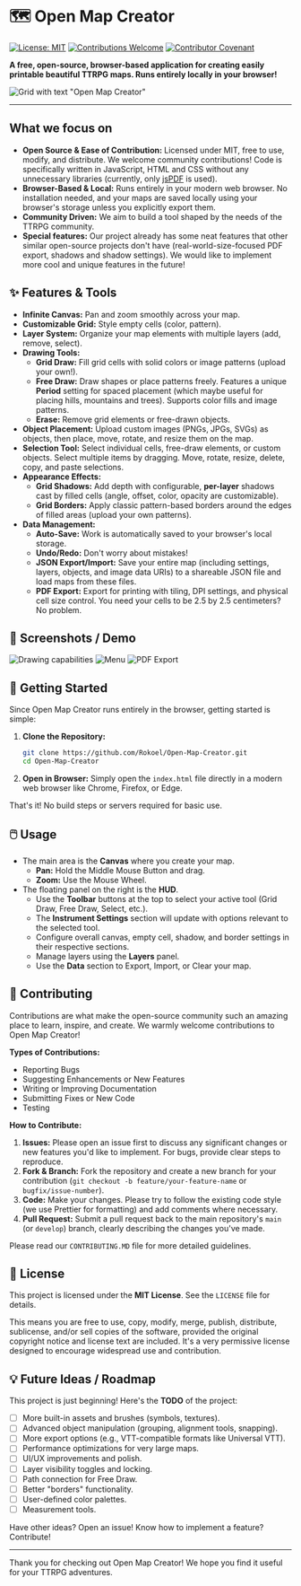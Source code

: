 # 🗺️ Open Map Creator

[![License: MIT](https://img.shields.io/badge/License-MIT-yellow.svg)](https://opensource.org/licenses/MIT) [![Contributions Welcome](https://img.shields.io/badge/Contributions-Welcome-brightgreen.svg?style=flat)](CONTRIBUTING.md) [![Contributor Covenant](https://img.shields.io/badge/Contributor%20Covenant-2.1-4baaaa.svg)](code_of_conduct.md)

**A free, open-source, browser-based application for creating easily printable beautiful TTRPG maps. Runs entirely locally in your browser!**

![Grid with text "Open Map Creator"](./OMC.png)

---

## What we focus on

*   **Open Source & Ease of Contribution:** Licensed under MIT, free to use, modify, and distribute. We welcome community contributions! Code is specifically written in JavaScript, HTML and CSS without any unnecessary libraries (currently, only [jsPDF](https://github.com/parallax/jsPDF) is used).
*   **Browser-Based & Local:** Runs entirely in your modern web browser. No installation needed, and your maps are saved locally using your browser's storage unless you explicitly export them.
*   **Community Driven:** We aim to build a tool shaped by the needs of the TTRPG community.
*   **Special features:** Our project already has some neat features that other similar open-source projects don't have (real-world-size-focused PDF export, shadows and shadow settings). We would like to implement more cool and unique features in the future! 

## ✨ Features & Tools

*   **Infinite Canvas:** Pan and zoom smoothly across your map.
*   **Customizable Grid:** Style empty cells (color, pattern).
*   **Layer System:** Organize your map elements with multiple layers (add, remove, select).
*   **Drawing Tools:**
    *   **Grid Draw:** Fill grid cells with solid colors or image patterns (upload your own!).
    *   **Free Draw:** Draw shapes or place patterns freely. Features a unique **Period** setting for spaced placement (which maybe useful for placing hills, mountains and trees). Supports color fills and image patterns.
    *   **Erase:** Remove grid elements or free-drawn objects.
*   **Object Placement:** Upload custom images (PNGs, JPGs, SVGs) as objects, then place, move, rotate, and resize them on the map.
*   **Selection Tool:** Select individual cells, free-draw elements, or custom objects. Select multiple items by dragging. Move, rotate, resize, delete, copy, and paste selections.
*   **Appearance Effects:**
    *   **Grid Shadows:** Add depth with configurable, **per-layer** shadows cast by filled cells (angle, offset, color, opacity are customizable).
    *   **Grid Borders:** Apply classic pattern-based borders around the edges of filled areas (upload your own patterns).
*   **Data Management:**
    *   **Auto-Save:** Work is automatically saved to your browser's local storage.
    *   **Undo/Redo:** Don't worry about mistakes!
    *   **JSON Export/Import:** Save your entire map (including settings, layers, objects, and image data URIs) to a shareable JSON file and load maps from these files.
    *   **PDF Export:** Export for printing with tiling, DPI settings, and physical cell size control. You need your cells to be 2.5 by 2.5 centimeters? No problem.

## 📸 Screenshots / Demo

![Drawing capabilities](./drawing.gif)
![Menu](./Menu.png) ![PDF Export](./PDF%20Export.png)


## 🚀 Getting Started

Since Open Map Creator runs entirely in the browser, getting started is simple:

1.  **Clone the Repository:**
    ```bash
    git clone https://github.com/Rokoel/Open-Map-Creator.git
    cd Open-Map-Creator
    ```
2.  **Open in Browser:**
    Simply open the `index.html` file directly in a modern web browser like Chrome, Firefox, or Edge.

That's it! No build steps or servers required for basic use.

## 🖱️ Usage

*   The main area is the **Canvas** where you create your map.
    *   **Pan:** Hold the Middle Mouse Button and drag.
    *   **Zoom:** Use the Mouse Wheel.
*   The floating panel on the right is the **HUD**.
    *   Use the **Toolbar** buttons at the top to select your active tool (Grid Draw, Free Draw, Select, etc.).
    *   The **Instrument Settings** section will update with options relevant to the selected tool.
    *   Configure overall canvas, empty cell, shadow, and border settings in their respective sections.
    *   Manage layers using the **Layers** panel.
    *   Use the **Data** section to Export, Import, or Clear your map.

## 🤝 Contributing

Contributions are what make the open-source community such an amazing place to learn, inspire, and create. We warmly welcome contributions to Open Map Creator!

**Types of Contributions:**

*   Reporting Bugs
*   Suggesting Enhancements or New Features
*   Writing or Improving Documentation
*   Submitting Fixes or New Code
*   Testing

**How to Contribute:**

1.  **Issues:** Please open an issue first to discuss any significant changes or new features you'd like to implement. For bugs, provide clear steps to reproduce.
2.  **Fork & Branch:** Fork the repository and create a new branch for your contribution (`git checkout -b feature/your-feature-name` or `bugfix/issue-number`).
3.  **Code:** Make your changes. Please try to follow the existing code style (we use Prettier for formatting) and add comments where necessary.
4.  **Pull Request:** Submit a pull request back to the main repository's `main` (or `develop`) branch, clearly describing the changes you've made.

Please read our `CONTRIBUTING.MD` file for more detailed guidelines.

## 📜 License

This project is licensed under the **MIT License**. See the `LICENSE` file for details.

This means you are free to use, copy, modify, merge, publish, distribute, sublicense, and/or sell copies of the software, provided the original copyright notice and license text are included. It's a very permissive license designed to encourage widespread use and contribution.

## 💡 Future Ideas / Roadmap

This project is just beginning! Here's the **TODO** of the project:

*   [ ] More built-in assets and brushes (symbols, textures).
*   [ ] Advanced object manipulation (grouping, alignment tools, snapping).
*   [ ] More export options (e.g., VTT-compatible formats like Universal VTT).
*   [ ] Performance optimizations for very large maps.
*   [ ] UI/UX improvements and polish.
*   [ ] Layer visibility toggles and locking.
*   [ ] Path connection for Free Draw.
*   [ ] Better "borders" functionality.
*   [ ] User-defined color palettes.
*   [ ] Measurement tools.

Have other ideas? Open an issue! Know how to implement a feature? Contribute!

---

Thank you for checking out Open Map Creator! We hope you find it useful for your TTRPG adventures.